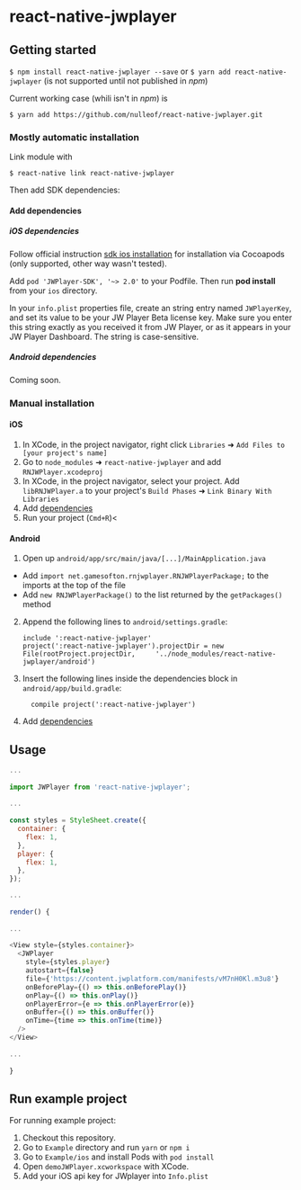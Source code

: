 
# react-native-jwplayer

## Getting started

`$ npm install react-native-jwplayer --save` or `$ yarn add react-native-jwplayer` (is not supported until not published in *npm*)

Current working case (whili isn't in *npm*) is

`$ yarn add https://github.com/nulleof/react-native-jwplayer.git`

### Mostly automatic installation

Link module with

`$ react-native link react-native-jwplayer`

Then add SDK dependencies:

#### Add dependencies

##### iOS dependencies
Follow official instruction [sdk ios installation](https://developer.jwplayer.com/sdk/ios/docs/developer-guide/intro/getting-started/) for installation via Cocoapods (only supported, other way wasn't tested).

Add `pod 'JWPlayer-SDK', '~> 2.0'` to your Podfile.
Then run **pod install** from your `ios` directory.

In your `info.plist` properties file, create an string entry named `JWPlayerKey`, and set its value to be your JW Player Beta license key. Make sure you enter this string exactly as you received it from JW Player, or as it appears in your JW Player Dashboard. The string is case-sensitive.

##### Android dependencies
Coming soon.

### Manual installation


#### iOS

1. In XCode, in the project navigator, right click `Libraries` ➜ `Add Files to [your project's name]`
2. Go to `node_modules` ➜ `react-native-jwplayer` and add `RNJWPlayer.xcodeproj`
3. In XCode, in the project navigator, select your project. Add `libRNJWPlayer.a` to your project's `Build Phases` ➜ `Link Binary With Libraries`
4. Add [dependencies](#ios-dependencies)
5. Run your project (`Cmd+R`)<

#### Android

1. Open up `android/app/src/main/java/[...]/MainApplication.java`
  - Add `import net.gamesofton.rnjwplayer.RNJWPlayerPackage;` to the imports at the top of the file
  - Add `new RNJWPlayerPackage()` to the list returned by the `getPackages()` method
2. Append the following lines to `android/settings.gradle`:
  	```
  	include ':react-native-jwplayer'
  	project(':react-native-jwplayer').projectDir = new File(rootProject.projectDir, 	'../node_modules/react-native-jwplayer/android')
  	```
3. Insert the following lines inside the dependencies block in `android/app/build.gradle`:
  	```
      compile project(':react-native-jwplayer')
  	```
4. Add [dependencies](#android-dependencies)

## Usage
```javascript
...
 
import JWPlayer from 'react-native-jwplayer';
 
...
 
const styles = StyleSheet.create({
  container: {
    flex: 1,
  },
  player: {
    flex: 1,
  },
});

...
 
render() {
 
... 
 
<View style={styles.container}>
  <JWPlayer
    style={styles.player}
    autostart={false}
    file={'https://content.jwplatform.com/manifests/vM7nH0Kl.m3u8'}
    onBeforePlay={() => this.onBeforePlay()}
    onPlay={() => this.onPlay()}
    onPlayerError={e => this.onPlayerError(e)}
    onBuffer={() => this.onBuffer()}
    onTime={time => this.onTime(time)}
  />
</View>
 
...
 
}
```

## Run example project

For running example project:

1. Checkout this repository.
2. Go to `Example` directory and run `yarn` or `npm i`
3. Go to `Example/ios` and install Pods with `pod install`
4. Open `demoJWPlayer.xcworkspace` with XCode.
5. Add your iOS api key for JWplayer into `Info.plist`
